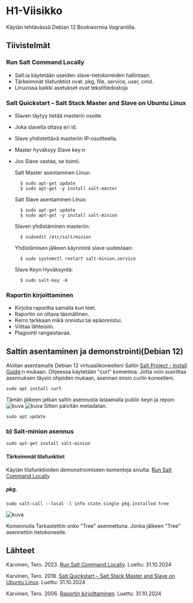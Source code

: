 # H1-Viisikko
Käytän tehtävässä Debian 12 Bookwormia Vagrantilla.
## Tiivistelmät
### Run Salt Command Locally
- Salt:ia käytetään useiden slave-tietokoneiden hallintaan.
- Tärkeimmät tilafunktiot ovat: pkg, file, service, user, cmd.
- Linuxissa kaikki asetukset ovat tekstitiedostoja

### Salt Quickstart – Salt Stack Master and Slave on Ubuntu Linux
- Slaven täytyy tietää masterin osoite.
- Joka slavella oltava eri id.
- Slave yhdistettävä masteriin IP-osoitteella.
- Master hyväksyy Slave key:n
- Jos Slave vastaa, se toimii.

  Salt Master asentaminen Linux:
  
        $ sudo apt-get update
        $ sudo apt-get -y install salt-master

  Salt Slave asentaminen Linux:

        $ sudo apt-get update
        $ sudo apt-get -y install salt-minion

  Slaven yhdistäminen masteriin:

        $ sudoedit /etc/salt/minion

  Yhdistämisen jälkeen käynnistä slave uudestaan:

        $ sudo systemctl restart salt-minion.service

  Slave Keyn Hyväksyntä:

        $ sudo salt-key -A

### Raportin kirjoittaminen
- Kirjoita raporttia samalla kun teet.
- Raportin on oltava täsmällinen.
- Kerro tarkkaan mikä onnistui tai epäonnistui.
- Viittaa lähteisiin.
- Plagiointi rangaistavaa.

## Saltin asentaminen ja demonstrointi(Debian 12)

Aloitan asentamalle Debian 12 virtuaalikoneelleni Saltin [Salt Project - Install Guide](https://docs.saltproject.io/salt/install-guide/en/latest/topics/install-by-operating-system/linux-rpm.html#install-rpm):n mukaan. 
Ohjeessa käytetään "curl" komentoa. Jotta voin suorittaa asennuksen täysin ohjeiden mukaan, asennan ensin curlin koneelleni.

    sudo apt install curl

Tämän jälkeen jatkan saltin asennusta lataamalla public keyn ja repon:
![kuva](https://github.com/user-attachments/assets/174b05bb-b10c-4d76-a34b-1b839942b4fb)
![kuva](https://github.com/user-attachments/assets/bb230a8a-774b-4711-b674-0f2bddf9d3f9)
Sitten päivitän metadatan.

    sudo apt update

### b) Salt-minion asennus

    sudo apt-get install salt-minion

#### Tärkeimmät tilafunktiot
Käytän tilafunktioiden demonstroimiseen komentoja sivulta: [Run Salt Command Locally](https://terokarvinen.com/2021/salt-run-command-locally/)

##### pkg.

    sudo salt-call --local -l info state.single pkg.installed tree

![kuva](https://github.com/user-attachments/assets/73cc98cc-9648-4995-9ced-5a8960002285)

Komennolla Tarkastettiin onko "Tree" asennettuna. Jonka jälkeen "Tree" asennettiin tietokoneelle.

## Lähteet
Karvinen, Tero. 2023. [Run Salt Command Locally](https://terokarvinen.com/2021/salt-run-command-locally/). Luettu: 31.10.2024

Karvinen, Tero. 2018. [Salt Quickstart – Salt Stack Master and Slave on Ubuntu Linux](https://terokarvinen.com/2018/03/28/salt-quickstart-salt-stack-master-and-slave-on-ubuntu-linux/). Luettu: 31.10.2024

Karvinen, Tero. 2006. [Raportin kirjoittaminen](https://terokarvinen.com/2006/06/04/raportin-kirjoittaminen-4/). Luettu: 31.10.2024
